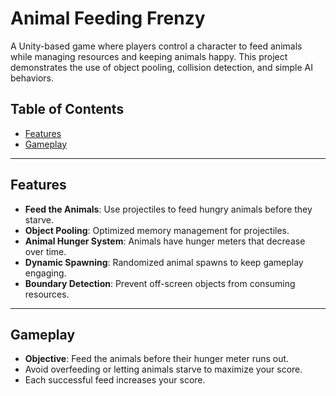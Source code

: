 # Animal Feeding Frenzy

A Unity-based game where players control a character to feed animals while managing resources and keeping animals happy. This project demonstrates the use of object pooling, collision detection, and simple AI behaviors.

## Table of Contents

- [Features](#features)
- [Gameplay](#gameplay)

---

## Features

- **Feed the Animals**: Use projectiles to feed hungry animals before they starve.
- **Object Pooling**: Optimized memory management for projectiles.
- **Animal Hunger System**: Animals have hunger meters that decrease over time.
- **Dynamic Spawning**: Randomized animal spawns to keep gameplay engaging.
- **Boundary Detection**: Prevent off-screen objects from consuming resources.

---

## Gameplay

- **Objective**: Feed the animals before their hunger meter runs out.
- Avoid overfeeding or letting animals starve to maximize your score.
- Each successful feed increases your score.
